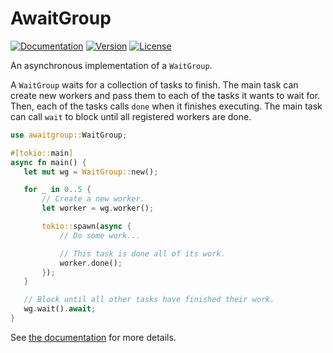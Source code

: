 # AwaitGroup

[![Documentation](https://img.shields.io/badge/docs-0.6.0-4d76ae?style=for-the-badge)](https://docs.rs/awaitgroup/0.6.0)
[![Version](https://img.shields.io/crates/v/awaitgroup?style=for-the-badge)](https://crates.io/crates/awaitgroup)
[![License](https://img.shields.io/crates/l/awaitgroup?style=for-the-badge)](https://crates.io/crates/awaitgroup)

 An asynchronous implementation of a `WaitGroup`.

 A `WaitGroup` waits for a collection of tasks to finish. The main task can create new workers and
 pass them to each of the tasks it wants to wait for. Then, each of the tasks calls `done` when
 it finishes executing. The main task can call `wait` to block until all registered workers are done.

 ```rust
 use awaitgroup::WaitGroup;

 #[tokio::main]
 async fn main() {
    let mut wg = WaitGroup::new();

    for _ in 0..5 {
        // Create a new worker.
        let worker = wg.worker();

        tokio::spawn(async {
            // Do some work...

            // This task is done all of its work.
            worker.done();
        });
    }

    // Block until all other tasks have finished their work.
    wg.wait().await;
}
 ```
See [the documentation](https://docs.rs/awaitgroup) for more details.
